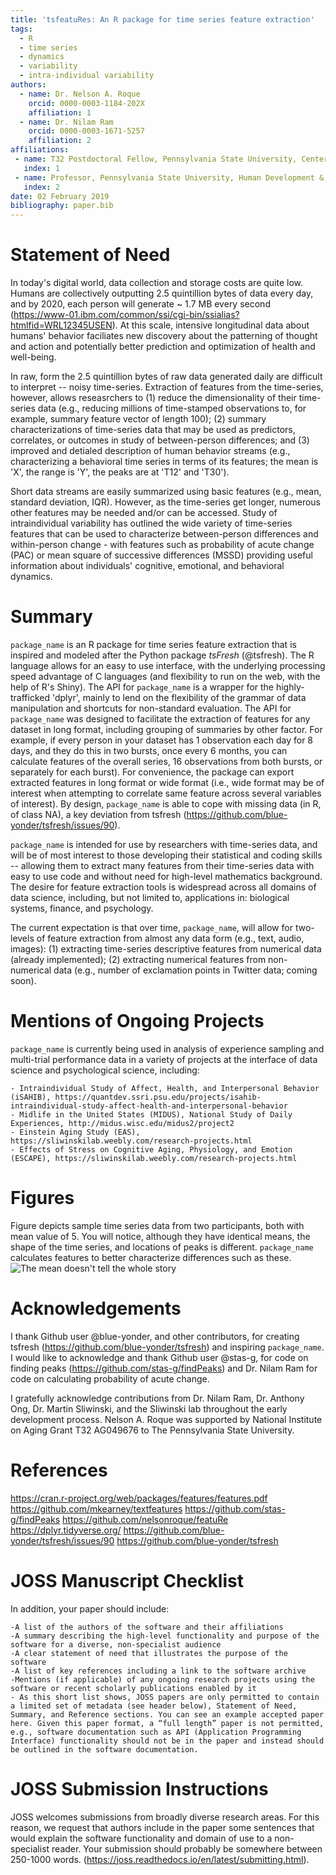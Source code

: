 ```yaml
---
title: 'tsfeatuRes: An R package for time series feature extraction'
tags:
  - R
  - time series
  - dynamics
  - variability
  - intra-individual variability
authors:
  - name: Dr. Nelson A. Roque
    orcid: 0000-0003-1184-202X
    affiliation: 1 
  - name: Dr. Nilam Ram
    orcid: 0000-0003-1671-5257
    affiliation: 2
affiliations:
 - name: T32 Postdoctoral Fellow, Pennsylvania State University, Center for Healthy Aging
   index: 1
 - name: Professor, Pennsylvania State University, Human Development & Family Studies
   index: 2
date: 02 February 2019
bibliography: paper.bib
---
```


# Statement of Need

In today's digital world, data collection and storage costs are quite low. Humans are collectively outputting 2.5 quintillion bytes of data every day, and by 2020, each person will generate ~ 1.7 MB every second (https://www-01.ibm.com/common/ssi/cgi-bin/ssialias?htmlfid=WRL12345USEN).  At this scale, intensive longitudinal data about humans' behavior faciliates new discovery about the patterning of thought and action and potentially better prediction and optimization of health and well-being.

In raw, form the 2.5 quintillion bytes of raw data generated daily are difficult to interpret -- noisy time-series. Extraction of features from the time-series, however, allows reseasrchers to (1) reduce the dimensionality of their time-series data (e.g., reducing millions of time-stamped observations to, for example, summary feature vector of length 100); (2) summary characterizations of time-series data that may be used as predictors, correlates, or outcomes in study of between-person differences; and (3) improved and detialed description of human behavior streams (e.g., characterizing a behavioral time series in terms of its features; the mean is 'X', the range is 'Y', the peaks are at 'T12' and 'T30').  

Short data streams are easily summarized using basic features (e.g., mean, standard deviation, IQR). However, as the time-series get longer, numerous other features may be needed and/or can be accessed. Study of intraindividual variability has outlined the wide variety of time-series features that can be used to characterize between-person differences and within-person change - with features such as probability of acute change (PAC) or mean square of successive differences (MSSD) providing useful information about individuals' cognitive, emotional, and behavioral dynamics.   

# Summary

```package_name``` is an R package for time series feature extraction that is inspired and modeled after the Python package *tsFresh* (@tsfresh). The R language allows for an easy to use interface, with the underlying processing speed advantage of C languages (and flexibility to run on the web, with the help of R's Shiny).  The API for ```package_name``` is a wrapper for the highly-trafficked 'dplyr', mainly to lend on the flexibility of the grammar of data manipulation and shortcuts for non-standard evaluation. The API for ```package_name``` was designed to facilitate the extraction of features for any dataset in long format, including grouping of summaries by other factor. For example, if every person in your dataset has 1 observation each day for 8 days, and they do this in two bursts, once every 6 months, you can calculate features of the overall series, 16 observations from both bursts, or separately for each burst).  For convenience, the package can export extracted features in long format or wide format (i.e., wide format may be of interest when attempting to correlate same feature across several variables of interest).  By design, ```package_name``` is able to cope with missing data (in R, of class NA), a key deviation from tsfresh (https://github.com/blue-yonder/tsfresh/issues/90).  

```package_name``` is intended for use by researchers with time-series data, and will be of most interest to those developing their statistical and coding skills -- allowing them to extract many features from their time-series data with easy to use code and without need for high-level mathematics background.  The desire for feature extraction tools is widespread across all domains of data science, including, but not limited to, applications in: biological systems, finance, and psychology.

The current expectation is that over time, ```package_name```, will allow for two-levels of feature extraction from almost any data form (e.g., text, audio, images): (1) extracting time-series descriptive features from numerical data (already implemented); (2) extracting numerical features from non-numerical data (e.g., number of exclamation points in Twitter data; coming soon).

# Mentions of Ongoing Projects

```package_name``` is currently being used in analysis of experience sampling and multi-trial performance data in a variety of projects at the interface of data science and psychological science, including:

	- Intraindividual Study of Affect, Health, and Interpersonal Behavior (iSAHIB), https://quantdev.ssri.psu.edu/projects/isahib-intraindividual-study-affect-health-and-interpersonal-behavior
	- Midlife in the United States (MIDUS), National Study of Daily Experiences, http://midus.wisc.edu/midus2/project2
	- Einstein Aging Study (EAS), https://sliwinskilab.weebly.com/research-projects.html
	- Effects of Stress on Cognitive Aging, Physiology, and Emotion (ESCAPE), https://sliwinskilab.weebly.com/research-projects.html

# Figures

Figure depicts sample time series data from two participants, both with mean value of 5. You will notice, although they have identical means, the shape of the time series, and locations of peaks is different. ```package_name``` calculates features to better characterize differences such as these. ![The mean doesn't tell the whole story](figure.png)

# Acknowledgements

I thank Github user @blue-yonder, and other contributors, for creating tsfresh (https://github.com/blue-yonder/tsfresh) and inspiring ```package_name```. I would like to acknowledge and thank Github user @stas-g, for code on finding peaks (https://github.com/stas-g/findPeaks) and Dr. Nilam Ram for code on calculating probability of acute change.

I gratefully acknowledge contributions from Dr. Nilam Ram, Dr. Anthony Ong, Dr. Martin Sliwinski, and the Sliwinski lab throughout the early development process. Nelson A. Roque was supported by National Institute on Aging Grant T32 AG049676 to The Pennsylvania State University.

# References

https://cran.r-project.org/web/packages/features/features.pdf
https://github.com/mkearney/textfeatures
https://github.com/stas-g/findPeaks
https://github.com/nelsonroque/featuRe
https://dplyr.tidyverse.org/
https://github.com/blue-yonder/tsfresh/issues/90
https://github.com/blue-yonder/tsfresh

# JOSS Manuscript Checklist
In addition, your paper should include:

	-A list of the authors of the software and their affiliations
	-A summary describing the high-level functionality and purpose of the software for a diverse, non-specialist audience
	-A clear statement of need that illustrates the purpose of the software
	-A list of key references including a link to the software archive
	-Mentions (if applicable) of any ongoing research projects using the software or recent scholarly publications enabled by it
	- As this short list shows, JOSS papers are only permitted to contain a limited set of metadata (see header below), Statement of Need, Summary, and Reference sections. You can see an example accepted paper here. Given this paper format, a “full length” paper is not permitted, e.g., software documentation such as API (Application Programming Interface) functionality should not be in the paper and instead should be outlined in the software documentation.

# JOSS Submission Instructions

JOSS welcomes submissions from broadly diverse research areas. For this reason, we request that authors include in the paper some sentences that would explain the software functionality and domain of use to a non-specialist reader. Your submission should probably be somewhere between 250-1000 words. (https://joss.readthedocs.io/en/latest/submitting.html).